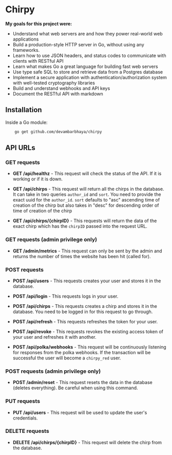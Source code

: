 # Chirpy

**My goals for this project were:**

- Understand what web servers are and how they power real-world web applications
- Build a production-style HTTP server in Go, without using any frameworks.
- Learn how to use JSON headers, and status codes to communicate with clients with RESTful API
- Learn what makes Go a great language for building fast web servers
- Use type safe SQL to store and retrieve data from a Postgres database
- Implement a secure application with authentication/authorization system with well-tested cryptography libraries
- Build and understand webhooks and API keys
- Document the RESTful API with markdown

## Installation

Inside a Go module:

```bash
    go get github.com/devambarbhaya/chirpy
```

## API URLs

### GET requests

- **GET /api/healthz** - This request will check the status of the API. If it is working or if it is down.

- **GET /api/chirps** - This request will return all the chirps in the database. It can take in two queries `author_id` and `sort`. You need to provide the exact uuid for the `author_id`. `sort` defaults to "asc" ascending time of creation of the chirp but also takes in "desc" for descending order of time of creation of the chirp

- **GET /api/chirps/{chirpID}** - This requests will return the data of the exact chirp which has the `chirpID` passed into the request URL.

### GET requests (admin privilege only)

- **GET /admin/metrics** - This request can only be sent by the admin and returns the number of times the website has been hit (called for).

### POST requests

- **POST /api/users** - This requests creates your user and stores it in the database.

- **POST /api/login** - This requests logs in your user.

- **POST /api/chirps** - This requests creates a chirp and stores it in the database. You need to be logged in for this request to go through.

- **POST /api/refresh** - This requests refreshes the token for your user.

- **POST /api/revoke** - This requests revokes the existing access token of your user and refreshes it with another.

- **POST /api/polka/webhooks** - This request will be continuously listening for responses from the polka webhooks. If the transaction will be successful the user will become a `chirpy_red` user.

### POST requests (admin privilege only)

- **POST /admin/reset** - This request resets the data in the database (deletes everything). Be careful when using this command.

### PUT requests

- **PUT /api/users** - This request will be used to update the user's credentials.

### DELETE requests

- **DELETE /api/chirps/{chirpID}** - This request will delete the chirp from the database.
